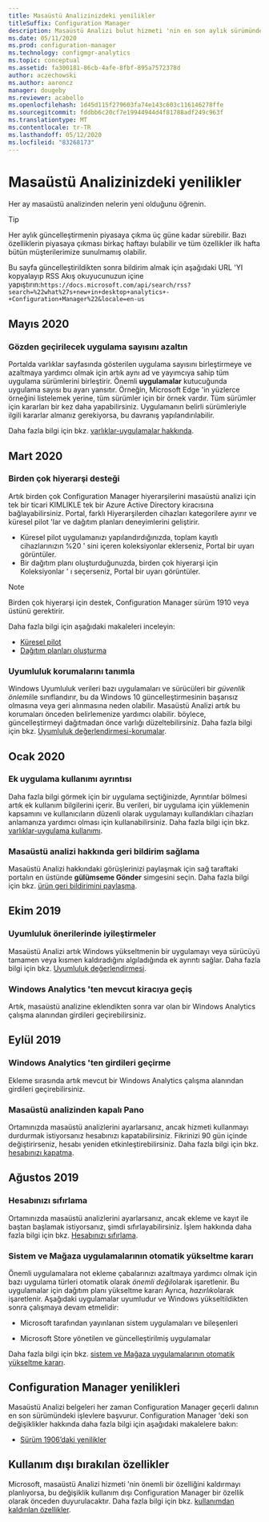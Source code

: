 ```yaml
---
title: Masaüstü Analizinizdeki yenilikler
titleSuffix: Configuration Manager
description: Masaüstü Analizi bulut hizmeti 'nin en son aylık sürümündeki yeni özelliklerin özeti.
ms.date: 05/11/2020
ms.prod: configuration-manager
ms.technology: configmgr-analytics
ms.topic: conceptual
ms.assetid: fa300181-86cb-4afe-8fbf-895a7572378d
author: aczechowski
ms.author: aaroncz
manager: dougeby
ms.reviewer: acabello
ms.openlocfilehash: 1d45d115f279603fa74e143c603c116146278ffe
ms.sourcegitcommit: fddbb6c20cf7e19944944d4f81788adf249c963f
ms.translationtype: MT
ms.contentlocale: tr-TR
ms.lasthandoff: 05/12/2020
ms.locfileid: "83268173"
---
```

# <a name="whats-new-in-desktop-analytics"></a>Masaüstü Analizinizdeki yenilikler

Her ay masaüstü analizinden nelerin yeni olduğunu öğrenin.

> [!TIP]
> Her aylık güncelleştirmenin piyasaya çıkma üç güne kadar sürebilir. Bazı özelliklerin piyasaya çıkması birkaç haftayı bulabilir ve tüm özellikler ilk hafta bütün müşterilerimize sunulmamış olabilir.

Bu sayfa güncelleştirildikten sonra bildirim almak için aşağıdaki URL 'YI kopyalayıp RSS Akış okuyucunuzun içine yapıştırın:`https://docs.microsoft.com/api/search/rss?search=%22what%27s+new+in+desktop+analytics+-+Configuration+Manager%22&locale=en-us`
<!-- a locale is required for the RSS search string -->

## <a name="may-2020"></a>Mayıs 2020

### <a name="reduce-the-number-of-apps-for-review"></a>Gözden geçirilecek uygulama sayısını azaltın

<!-- 5542186 -->

Portalda varlıklar sayfasında gösterilen uygulama sayısını birleştirmeye ve azaltmaya yardımcı olmak için artık aynı ad ve yayımcıya sahip tüm uygulama sürümlerini birleştirir. Önemli **uygulamalar** kutucuğunda uygulama sayısı bu ayarı yansıtır. Örneğin, Microsoft Edge 'in yüzlerce örneğini listelemek yerine, tüm sürümler için bir örnek vardır. Tüm sürümler için kararları bir kez daha yapabilirsiniz. Uygulamanın belirli sürümleriyle ilgili kararlar almanız gerekiyorsa, bu davranış yapılandırılabilir.

Daha fazla bilgi için bkz. [varlıklar-uygulamalar hakkında](about-assets.md#apps).

## <a name="march-2020"></a>Mart 2020

### <a name="support-for-multiple-hierarchies"></a>Birden çok hiyerarşi desteği

<!-- 4814075, 6079184 -->

Artık birden çok Configuration Manager hiyerarşilerini masaüstü analizi için tek bir ticari KIMLIKLE tek bir Azure Active Directory kiracısına bağlayabilirsiniz. Portal, farklı Hiyerarşilerden cihazları kategorilere ayırır ve küresel pilot 'lar ve dağıtım planları deneyimlerini geliştirir.

- Küresel pilot uygulamanızı yapılandırdığınızda, toplam kayıtlı cihazlarınızın %20 ' sini içeren koleksiyonlar eklerseniz, Portal bir uyarı görüntüler.
- Bir dağıtım planı oluşturduğunuzda, birden çok hiyerarşi için Koleksiyonlar ' ı seçerseniz, Portal bir uyarı görüntüler.

> [!NOTE]
> Birden çok hiyerarşi için destek, Configuration Manager sürüm 1910 veya üstünü gerektirir.

Daha fazla bilgi için aşağıdaki makaleleri inceleyin:

- [Küresel pilot](deploy-pilot.md#bkmk_GlobalPilot)
- [Dağıtım planları oluşturma](create-deployment-plans.md)

### <a name="identify-compatibility-safeguards"></a>Uyumluluk korumalarını tanımla

<!-- 5746559 -->

Windows Uyumluluk verileri bazı uygulamaları ve sürücüleri bir *güvenlik önlemi*ile sınıflandırır, bu da Windows 10 güncelleştirmesinin başarısız olmasına veya geri alınmasına neden olabilir. Masaüstü Analizi artık bu korumaları önceden belirlemenize yardımcı olabilir. böylece, güncelleştirmeyi dağıtmadan önce varlığı düzeltebilirsiniz. Daha fazla bilgi için bkz. [Uyumluluk değerlendirmesi-korumalar](compat-assessment.md#safeguards).

## <a name="january-2020"></a>Ocak 2020

### <a name="additional-app-usage-detail"></a>Ek uygulama kullanımı ayrıntısı

<!-- 5533890 -->

Daha fazla bilgi görmek için bir uygulama seçtiğinizde, Ayrıntılar bölmesi artık ek kullanım bilgilerini içerir. Bu verileri, bir uygulama için yüklemenin kapsamını ve kullanıcıların düzenli olarak uygulamayı kullandıkları cihazları anlamanıza yardımcı olması için kullanabilirsiniz. Daha fazla bilgi için bkz. [varlıklar-uygulama kullanımı](about-assets.md#usage).

### <a name="provide-feedback-on-desktop-analytics"></a>Masaüstü analizi hakkında geri bildirim sağlama

<!-- 5451636 -->

Masaüstü Analizi hakkındaki görüşlerinizi paylaşmak için sağ taraftaki portalın en üstünde **gülümseme Gönder** simgesini seçin. Daha fazla bilgi için bkz. [ürün geri bildirimini paylaşma](get-support.md#bkmk_feedback).

## <a name="october-2019"></a>Ekim 2019

### <a name="improvements-to-compatibility-recommendations"></a>Uyumluluk önerilerinde iyileştirmeler

<!-- 3594545 -->

Masaüstü Analizi artık Windows yükseltmenin bir uygulamayı veya sürücüyü tamamen veya kısmen kaldıradığını algıladığında ek ayrıntı sağlar. Daha fazla bilgi için bkz. [Uyumluluk değerlendirmesi](compat-assessment.md#asset-is-removed-during-upgrade).

### <a name="migrate-from-windows-analytics-to-existing-tenant"></a>Windows Analytics 'ten mevcut kiracıya geçiş

<!-- 5202803 -->

Artık, masaüstü analizine eklendikten sonra var olan bir Windows Analytics çalışma alanından girdileri geçirebilirsiniz.

## <a name="september-2019"></a>Eylül 2019

### <a name="migrate-inputs-from-windows-analytics"></a>Windows Analytics 'ten girdileri geçirme

<!-- 4252663 -->

Ekleme sırasında artık mevcut bir Windows Analytics çalışma alanından girdileri geçirebilirsiniz.

### <a name="offboard-from-desktop-analytics"></a>Masaüstü analizinden kapalı Pano

<!-- 4972396 -->

Ortamınızda masaüstü analizlerini ayarlarsanız, ancak hizmeti kullanmayı durdurmak istiyorsanız hesabınızı kapatabilirsiniz. Fikrinizi 90 gün içinde değiştirirseniz, hesabı yeniden etkinleştirebilirsiniz. Daha fazla bilgi için bkz. [hesabınızı kapatma](account-close.md).

## <a name="august-2019"></a>Ağustos 2019

### <a name="reset-your-account"></a>Hesabınızı sıfırlama

<!-- 3733897 -->

Ortamınızda masaüstü analizlerini ayarlarsanız, ancak ekleme ve kayıt ile baştan başlamak istiyorsanız, şimdi sıfırlayabilirsiniz. İşlem hakkında daha fazla bilgi için bkz. [Hesabınızı sıfırlama](account-reset.md).

### <a name="automatic-upgrade-decision-of-system-and-store-apps"></a>Sistem ve Mağaza uygulamalarının otomatik yükseltme kararı

<!-- 3587232 -->

Önemli uygulamalara not ekleme çabalarınızı azaltmaya yardımcı olmak için bazı uygulama türleri otomatik olarak *önemli değil*olarak işaretlenir. Bu uygulamalar için dağıtım planı yükseltme kararı Ayrıca, *hazırlık*olarak işaretlenir. Aşağıdaki uygulamalar uyumludur ve Windows yükseltildikten sonra çalışmaya devam etmelidir:

- Microsoft tarafından yayınlanan sistem uygulamaları ve bileşenleri

- Microsoft Store yönetilen ve güncelleştirilmiş uygulamalar

Daha fazla bilgi için bkz. [sistem ve Mağaza uygulamalarının otomatik yükseltme kararı](about-assets.md#bkmk_plan-autoapp).

## <a name="whats-new-in-configuration-manager"></a>Configuration Manager yenilikleri

Masaüstü Analizi belgeleri her zaman Configuration Manager geçerli dalının en son sürümündeki işlevlere başvurur. Configuration Manager 'deki son değişiklikler hakkında daha fazla bilgi için aşağıdaki makalelere bakın:

<!-- - [What's new in version 1910](../core/plan-design/changes/whats-new-in-version-1910.md#bkmk_da) -->

- [Sürüm 1906’daki yenilikler](../core/plan-design/changes/whats-new-in-version-1906.md#bkmk_da)

## <a name="deprecated-features"></a>Kullanım dışı bırakılan özellikler

Microsoft, masaüstü Analizi hizmeti 'nin önemli bir özelliğini kaldırmayı planlıyorsa, bu değişiklik kullanım dışı Configuration Manager bir özellik olarak önceden duyurulacaktır. Daha fazla bilgi için bkz. [kullanımdan kaldırılan özellikler](../core/plan-design/changes/deprecated/removed-and-deprecated-cmfeatures.md#deprecated-features).
